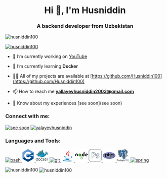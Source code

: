 <h1 align="center">Hi 👋, I'm Husniddin</h1>
<h3 align="center">A backend developer from Uzbekistan</h3>

<p align="left"> <img src="https://komarev.com/ghpvc/?username=husniddin100&label=Profile%20views&color=0e75b6&style=flat" alt="husniddin100" /> </p>

<p align="left"> <a href="https://github.com/ryo-ma/github-profile-trophy"><img src="https://github-profile-trophy.vercel.app/?username=husniddin100" alt="husniddin100" /></a> </p>

- 🔭 I’m currently working on [YouTube](https://github.com/Husniddin100/YouTube)

- 🌱 I’m currently learning **Docker**

- 👨‍💻 All of my projects are available at [https://github.com/Husniddin100](https://github.com/Husniddin100)

- 📫 How to reach me **yallayevhusniddin2003@gmail.com**

- 📄 Know about my experiences [see soon](see soon)

<h3 align="left">Connect with me:</h3>
<p align="left">
<a href="https://www.linkedin.com/in/husniddin-yallayev-b5b9052b5" target="blank"><img align="center" src="https://raw.githubusercontent.com/rahuldkjain/github-profile-readme-generator/master/src/images/icons/Social/linked-in-alt.svg" alt="see soon" height="30" width="40" /></a>
<a href="https://instagram.com/yalayevhusniddin" target="blank"><img align="center" src="https://raw.githubusercontent.com/rahuldkjain/github-profile-readme-generator/master/src/images/icons/Social/instagram.svg" alt="yalayevhusniddin" height="30" width="40" /></a>
</p>

<h3 align="left">Languages and Tools:</h3>
<p align="left"> <a href="https://www.gnu.org/software/bash/" target="_blank" rel="noreferrer"> <img src="https://www.vectorlogo.zone/logos/gnu_bash/gnu_bash-icon.svg" alt="bash" width="40" height="40"/> </a> <a href="https://www.w3schools.com/cpp/" target="_blank" rel="noreferrer"> <img src="https://raw.githubusercontent.com/devicons/devicon/master/icons/cplusplus/cplusplus-original.svg" alt="cplusplus" width="40" height="40"/> </a> <a href="https://www.docker.com/" target="_blank" rel="noreferrer"> <img src="https://raw.githubusercontent.com/devicons/devicon/master/icons/docker/docker-original-wordmark.svg" alt="docker" width="40" height="40"/> </a> <a href="https://git-scm.com/" target="_blank" rel="noreferrer"> <img src="https://www.vectorlogo.zone/logos/git-scm/git-scm-icon.svg" alt="git" width="40" height="40"/> </a> <a href="https://www.java.com" target="_blank" rel="noreferrer"> <img src="https://raw.githubusercontent.com/devicons/devicon/master/icons/java/java-original.svg" alt="java" width="40" height="40"/> </a> <a href="https://nodejs.org" target="_blank" rel="noreferrer"> <img src="https://raw.githubusercontent.com/devicons/devicon/master/icons/nodejs/nodejs-original-wordmark.svg" alt="nodejs" width="40" height="40"/> </a> <a href="https://www.photoshop.com/en" target="_blank" rel="noreferrer"> <img src="https://raw.githubusercontent.com/devicons/devicon/master/icons/photoshop/photoshop-line.svg" alt="photoshop" width="40" height="40"/> </a> <a href="https://www.php.net" target="_blank" rel="noreferrer"> <img src="https://raw.githubusercontent.com/devicons/devicon/master/icons/php/php-original.svg" alt="php" width="40" height="40"/> </a> <a href="https://www.postgresql.org" target="_blank" rel="noreferrer"> <img src="https://raw.githubusercontent.com/devicons/devicon/master/icons/postgresql/postgresql-original-wordmark.svg" alt="postgresql" width="40" height="40"/> </a> <a href="https://spring.io/" target="_blank" rel="noreferrer"> <img src="https://www.vectorlogo.zone/logos/springio/springio-icon.svg" alt="spring" width="40" height="40"/> </a> </p>

<p><img align="left" src="https://github-readme-stats.vercel.app/api/top-langs?username=husniddin100&show_icons=true&locale=en&layout=compact" alt="husniddin100" /></p>

<p>&nbsp;<img align="center" src="https://github-readme-stats.vercel.app/api?username=husniddin100&show_icons=true&locale=en" alt="husniddin100" /></p>

<br clear="both">


